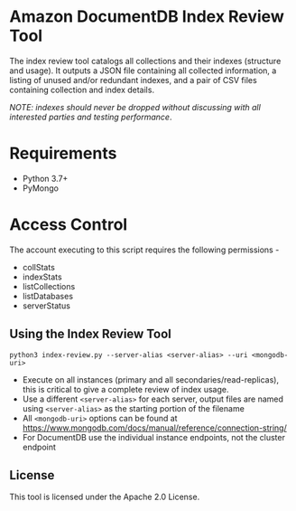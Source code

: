 # Amazon DocumentDB Index Review Tool

The index review tool catalogs all collections and their indexes (structure and usage). It outputs a JSON file containing all collected information, a listing of unused and/or redundant indexes, and a pair of CSV files containing collection and index details. 

*NOTE: indexes should never be dropped without discussing with all interested parties and testing performance*.

# Requirements
 - Python 3.7+
 - PyMongo

# Access Control
The account executing to this script requires the following permissions -
 - collStats
 - indexStats
 - listCollections
 - listDatabases
 - serverStatus

## Using the Index Review Tool
`python3 index-review.py --server-alias <server-alias> --uri <mongodb-uri>`

- Execute on all instances (primary and all secondaries/read-replicas), this is critical to give a complete review of index usage.
- Use a different `<server-alias>` for each server, output files are named using `<server-alias>` as the starting portion of the filename
- All `<mongodb-uri>` options can be found at https://www.mongodb.com/docs/manual/reference/connection-string/ 
- For DocumentDB use the individual instance endpoints, not the cluster endpoint

## License
This tool is licensed under the Apache 2.0 License. 
